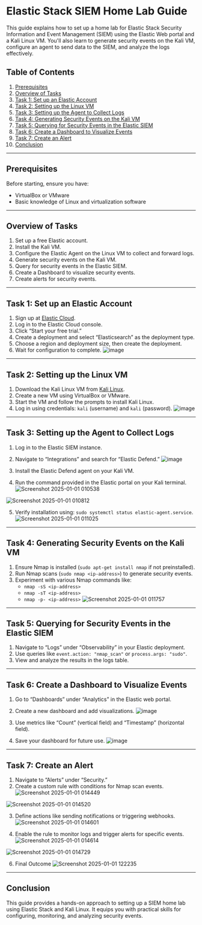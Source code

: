 # Elastic Stack SIEM Home Lab Guide

This guide explains how to set up a home lab for Elastic Stack Security Information and Event Management (SIEM) using the Elastic Web portal and a Kali Linux VM. You'll also learn to generate security events on the Kali VM, configure an agent to send data to the SIEM, and analyze the logs effectively.


## Table of Contents
1. [Prerequisites](#prerequisites)
2. [Overview of Tasks](#overview-of-tasks)
3. [Task 1: Set up an Elastic Account](#task-1-set-up-an-elastic-account)
4. [Task 2: Setting up the Linux VM](#task-2-setting-up-the-linux-vm)
5. [Task 3: Setting up the Agent to Collect Logs](#task-3-setting-up-the-agent-to-collect-logs)
6. [Task 4: Generating Security Events on the Kali VM](#task-4-generating-security-events-on-the-kali-vm)
7. [Task 5: Querying for Security Events in the Elastic SIEM](#task-5-querying-for-security-events-in-the-elastic-siem)
8. [Task 6: Create a Dashboard to Visualize Events](#task-6-create-a-dashboard-to-visualize-events)
9. [Task 7: Create an Alert](#task-7-create-an-alert)
10. [Conclusion](#conclusion)

---

## Prerequisites
Before starting, ensure you have:
- VirtualBox or VMware
- Basic knowledge of Linux and virtualization software

---

## Overview of Tasks
1. Set up a free Elastic account.
2. Install the Kali VM.
3. Configure the Elastic Agent on the Linux VM to collect and forward logs.
4. Generate security events on the Kali VM.
5. Query for security events in the Elastic SIEM.
6. Create a Dashboard to visualize security events.
7. Create alerts for security events.

---

## Task 1: Set up an Elastic Account
1. Sign up at [Elastic Cloud](https://cloud.elastic.co/registration).
2. Log in to the Elastic Cloud console.
3. Click “Start your free trial.”
4. Create a deployment and select “Elasticsearch” as the deployment type.
5. Choose a region and deployment size, then create the deployment.
6. Wait for configuration to complete.
![image](https://github.com/user-attachments/assets/ff852ec4-5f72-429d-b220-3a75ce4f18ed)

---

## Task 2: Setting up the Linux VM
1. Download the Kali Linux VM from [Kali Linux](https://www.kali.org/get-kali/#kali-virtual-machines).
2. Create a new VM using VirtualBox or VMware.
3. Start the VM and follow the prompts to install Kali Linux.
4. Log in using credentials: `kali` (username) and `kali` (password).
![image](https://github.com/user-attachments/assets/56a27b1a-861b-4255-8e41-ee2367c9bc80)

---

## Task 3: Setting up the Agent to Collect Logs
1. Log in to the Elastic SIEM instance.
2. Navigate to “Integrations” and search for “Elastic Defend.”
![image](https://github.com/user-attachments/assets/2d0af930-a9a3-400d-8b7b-ace691f1e51e)

3. Install the Elastic Defend agent on your Kali VM.
4. Run the command provided in the Elastic portal on your Kali terminal.
![Screenshot 2025-01-01 010538](https://github.com/user-attachments/assets/79abe86f-a807-4d0a-98b3-f9c559329906)

![Screenshot 2025-01-01 010812](https://github.com/user-attachments/assets/513a53e1-9b51-4736-999c-dbe6058f40ac)

5. Verify installation using: `sudo systemctl status elastic-agent.service`.
![Screenshot 2025-01-01 011025](https://github.com/user-attachments/assets/21c6e477-73bb-419c-ab2f-e9a2e52c50fd)

---

## Task 4: Generating Security Events on the Kali VM
1. Ensure Nmap is installed (`sudo apt-get install nmap` if not preinstalled).
2. Run Nmap scans (`sudo nmap <ip-address>`) to generate security events.
3. Experiment with various Nmap commands like:
   - `nmap -sS <ip-address>`
   - `nmap -sT <ip-address>`
   - `nmap -p- <ip-address>`
![Screenshot 2025-01-01 011757](https://github.com/user-attachments/assets/0bbb9769-8a76-4074-9222-6c503f686cba)

---

## Task 5: Querying for Security Events in the Elastic SIEM
1. Navigate to “Logs” under “Observability” in your Elastic deployment.
2. Use queries like `event.action: "nmap_scan"` or `process.args: "sudo"`.
3. View and analyze the results in the logs table.

---

## Task 6: Create a Dashboard to Visualize Events
1. Go to “Dashboards” under “Analytics” in the Elastic web portal.
2. Create a new dashboard and add visualizations.
![image](https://github.com/user-attachments/assets/07c179af-05bf-45b2-8b4d-00b6ad517878)

3. Use metrics like “Count” (vertical field) and “Timestamp” (horizontal field).
4. Save your dashboard for future use.
![image](https://github.com/user-attachments/assets/3747c62e-4787-4c4e-a211-5dd0eaa8373e)

---

## Task 7: Create an Alert
1. Navigate to “Alerts” under “Security.”
2. Create a custom rule with conditions for Nmap scan events.
![Screenshot 2025-01-01 014449](https://github.com/user-attachments/assets/7bc27fee-a1a4-4dff-93e5-a39e775f6c8d)

![Screenshot 2025-01-01 014520](https://github.com/user-attachments/assets/6e535ebd-51aa-4ef9-b51e-d902df7b7f4f)

3. Define actions like sending notifications or triggering webhooks.
![Screenshot 2025-01-01 014601](https://github.com/user-attachments/assets/278841bd-68b2-4ae1-a44f-c8747489b013)

4. Enable the rule to monitor logs and trigger alerts for specific events.
![Screenshot 2025-01-01 014614](https://github.com/user-attachments/assets/8f55b49a-314f-474b-a4ff-55e3f8a25028)

![Screenshot 2025-01-01 014729](https://github.com/user-attachments/assets/d19ae116-aeb2-42a9-8452-a2721197370b)


6. Final Outcome
![Screenshot 2025-01-01 122235](https://github.com/user-attachments/assets/54e49566-e58a-47f4-9e67-850a020335bc)


---

## Conclusion
This guide provides a hands-on approach to setting up a SIEM home lab using Elastic Stack and Kali Linux. It equips you with practical skills for configuring, monitoring, and analyzing security events.
